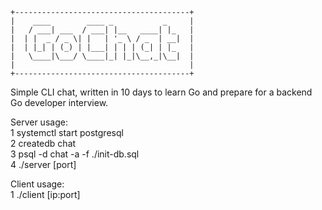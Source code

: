     +---------------------------------------+
    |    ____        ____ _           _     |
    |   / ___| ___  / ___| |__   ____| |_   |
    |  | |  _ / _ \| |   | '_ \ / _  | __|  |
    |  | |_| | (_) | |___| | | | (_| | |_   |
    |   \____|\___/ \____|_| |_|\__,_|\__|  |
    |                                       |
    +---------------------------------------+

Simple CLI chat, written in 10 days to learn Go and prepare for a backend Go developer interview.

Server usage: <br>
1 systemctl start postgresql <br>
2 createdb chat <br>
3 psql -d chat -a -f ./init-db.sql <br>
4 ./server [port] <br>

Client usage: <br>
1 ./client [ip:port]
